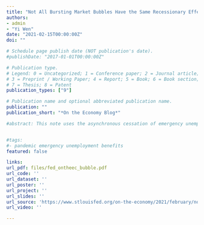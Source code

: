 ```yaml
---
title: "Not All Bursting Market Bubbles Have the Same Recessionary Effect"
authors:
- admin
- "Yi Wen"
date: "2021-02-15T00:00:00Z"
doi: ""

# Schedule page publish date (NOT publication's date).
#publishDate: "2017-01-01T00:00:00Z"

# Publication type.
# Legend: 0 = Uncategorized; 1 = Conference paper; 2 = Journal article;
# 3 = Preprint / Working Paper; 4 = Report; 5 = Book; 6 = Book section;
# 7 = Thesis; 8 = Patent
publication_types: ["9"]

# Publication name and optional abbreviated publication name.
publication: ""
publication_short: "*On the Economy Blog*"

#abstract: This note uses the asynchronous cessation of emergency unemployment benefits (EUB) in 2021 to investigate the jobs impact of ending unemployment benefits. While some states stopped providing EUB in September, other states stopped in June and July. Using the ces- sation month as an instrument, we estimate the causal effect on employment of reducing un- employment rolls. In the first three months following a state’s program termination, for every 100 person reduction in beneficiaries, state employment causally increased by about 35 per- sons. The effect is statistically different from zero and robust to a wide array of alternative specifications.


#tags:
#- pandemic emergency unemployment benefits
featured: false

links:
url_pdf: files/fed_ontheec_bubble.pdf
url_code: ''
url_dataset: ''
url_poster: ''
url_project: ''
url_slides: ''
url_source: 'https://www.stlouisfed.org/on-the-economy/2021/february/not-all-bursting-market-bubbles-same-recessionary-effect'
url_video: ''

---
```


